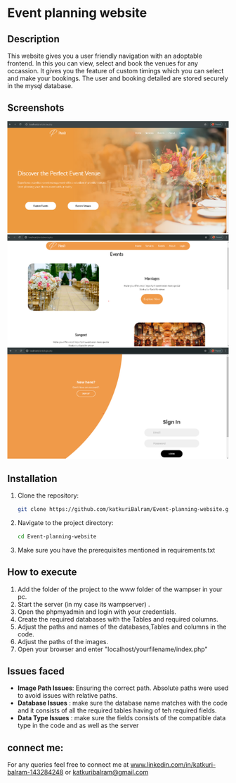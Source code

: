 # Event planning website

## Description
This website gives you a user friendly navigation with an adoptable frontend. In this you can view, select and book the venues for any occassion. It gives you the feature of custom timings which you can select and make your bookings.
The user and booking detailed are stored securely in the mysql database. 

## Screenshots

![Project Screenshot](overview/Home_page.png)
![Project Screenshot](overview/Events_page.png)
![Project Screenshot](overview/Login_page.png)

## Installation

1. Clone the repository:
    ```bash
    git clone https://github.com/katkuriBalram/Event-planning-website.git
    ```
2. Navigate to the project directory:
    ```bash
    cd Event-planning-website
    ```
3. Make sure you have the prerequisites mentioned in requirements.txt

## How to execute

1. Add the folder of the project to the www folder of the wampser in your pc.
2. Start the server (in my case its wampserver) .
3. Open the phpmyadmin and login with your credentials.
4. Create the required databases with the Tables and required columns.
5. Adjust the paths and names of the databases,Tables and columns in the code.
6. Adjust the paths of the images. 
7. Open your browser and enter "localhost/yourfilename/index.php"

## Issues faced

- **Image Path Issues**: Ensuring the correct path. Absolute paths were used to avoid issues with relative paths.
- **Database Issues** : make sure the database name matches with the code and it consists of all the required tables having of teh required fields.
- **Data Type Issues** : make sure the fields consists of the compatible data type in the code and as well as the server


## connect me:
For any queries feel free to connect me at www.linkedin.com/in/katkuri-balram-143284248 or katkuribalram@gmail.com

